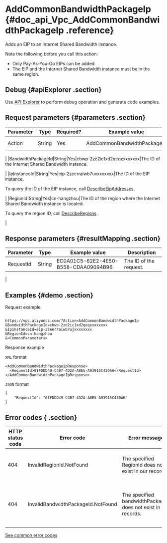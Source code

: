 # AddCommonBandwidthPackageIp {#doc_api_Vpc_AddCommonBandwidthPackageIp .reference}

Adds an EIP to an Internet Shared Bandwidth instance.

Note the following before you call this action:

-   Only Pay-As-You-Go EIPs can be added.
-   The EIP and the Internet Shared Bandwidth instance must be in the same region.

## Debug {#apiExplorer .section}

Use [API Explorer](https://api.aliyun.com/#product=Vpc&api=AddCommonBandwidthPackageIp) to perform debug operation and generate code examples.

## Request parameters {#parameters .section}

|Parameter|Type|Required?|Example value|Description|
|---------|----|---------|-------------|-----------|
|Action|String|Yes|AddCommonBandwidthPackageIp|The name of this action. Value: **AddCommonBandwidthPackageIp**.

 |
|BandwidthPackageId|String|Yes|cbwp-2ze2ic1xd2qeqxxxxxxxx|The ID of the Internet Shared Bandwidth instance.

 |
|IpInstanceId|String|Yes|eip-2zeerraiwb7uxxxxxxxx|The ID of the EIP instance.

 To query the ID of the EIP instance, call [DescribeEipAddresses](~~36018~~).

 |
|RegionId|String|Yes|cn-hangzhou|The ID of the region where the Internet Shared Bandwidth instance is located.

 To query the region ID, call [DescribeRegions](~~36063~~) .

 |

## Response parameters {#resultMapping .section}

|Parameter|Type|Example value|Description|
|---------|----|-------------|-----------|
|RequestId|String|EC0A01C5-62E2-4E50-B558-CDAA09094B96|The ID of the request. 

 |

## Examples {#demo .section}

Request example

``` {#request_demo}

https://vpc.aliyuncs.com/?Action=AddCommonBandwidthPackageIp
&BandwidthPackageId=cbwp-2ze2ic1xd2qeqxxxxxxxx 
&IpInstanceId=eip-2zeerraiwb7ujxxxxxxxx 
&RegionId=cn-hangzhou
&<CommonParameters>

```

Response example

`XML` format

``` {#xml_return_success_demo}
<AddCommonBandwidthPackageIpResponse>
  <RequestId>01FDDD49-C4B7-4D2A-A8E5-A93915C450A6</RequestId>
</AddCommonBandwidthPackageIpResponse>

```

`JSON` format

``` {#json_return_success_demo}
{
	"RequestId": "01FDDD49-C4B7-4D2A-A8E5-A93915C450A6"
}
```

## Error codes { .section}

|HTTP status code|Error code|Error message |Description|
|----------------|----------|--------------|-----------|
|404|InvalidRegionId.NotFound|The specified RegionId does not exist in our records.|The specified region ID does not exist.|
|404|InvalidBandwidthPackageId.NotFound|The specified bandwidthPackageId does not exist in our records.|The specified Internet Shared Bandwidth does not exist.|

[See common error codes](https://error-center.aliyun.com/status/product/Vpc)

